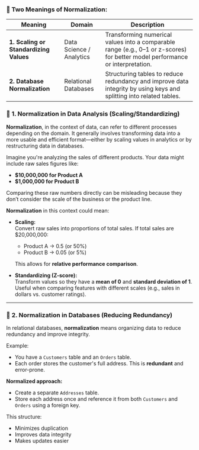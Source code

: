 ### 🔹 Two Meanings of Normalization:

| Meaning                                | Domain                   | Description                                                                                                                   |
| -------------------------------------- | ------------------------ | ----------------------------------------------------------------------------------------------------------------------------- |
| **1. Scaling or Standardizing Values** | Data Science / Analytics | Transforming numerical values into a comparable range (e.g., 0–1 or z-scores) for better model performance or interpretation. |
| **2. Database Normalization**          | Relational Databases     | Structuring tables to reduce redundancy and improve data integrity by using keys and splitting into related tables.           |
### 🔸 **1. Normalization in Data Analysis (Scaling/Standardizing)**

**Normalization**, in the context of data, can refer to different processes depending on the domain. It generally involves transforming data into a more usable and efficient format—either by scaling values in analytics or by restructuring data in databases.

Imagine you're analyzing the sales of different products. Your data might include raw sales figures like:

- **$10,000,000 for Product A**
- **$1,000,000 for Product B**

Comparing these raw numbers directly can be misleading because they don’t consider the scale of the business or the product line.

**Normalization** in this context could mean:

- **Scaling:**  
    Convert raw sales into proportions of total sales. If total sales are $20,000,000:
    
    - Product A → 0.5 (or 50%)
    - Product B → 0.05 (or 5%)
    
    This allows for **relative performance comparison**.
    
- **Standardizing (Z-score):**  
    Transform values so they have a **mean of 0** and **standard deviation of 1**. Useful when comparing features with different scales (e.g., sales in dollars vs. customer ratings).

---

### 🔸 **2. Normalization in Databases (Reducing Redundancy)**

In relational databases, **normalization** means organizing data to reduce redundancy and improve integrity.

Example:
- You have a `Customers` table and an `Orders` table.
- Each order stores the customer's full address. This is **redundant** and error-prone.

**Normalized approach:**

- Create a separate `Addresses` table.
- Store each address once and reference it from both `Customers` and `Orders` using a foreign key.

This structure:
- Minimizes duplication
- Improves data integrity
- Makes updates easier